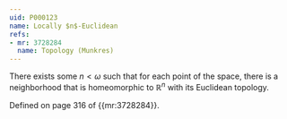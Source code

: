 ```yaml
---
uid: P000123
name: Locally $n$-Euclidean
refs:
- mr: 3728284
  name: Topology (Munkres)
---
```


There exists some $n\lt\omega$ such that for
each point of the space, there is a neighborhood that is homeomorphic to $\mathbb R^n$
with its Euclidean topology.

Defined on page 316 of {{mr:3728284}}.
